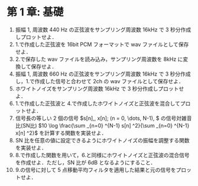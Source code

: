 # 第 1 章: 基礎

1. 振幅 1, 周波数 440 Hz の正弦波をサンプリング周波数 16kHz で 3 秒分作成しプロットせよ．
2. 1.で作成した正弦波を 16bit PCM フォーマットで wav ファイルとして保存せよ．
3. 2.で保存した wav ファイルを読み込み，サンプリング周波数を 8kHz に変換して保存せよ．
4. 振幅 1, 周波数 660 Hz の正弦波をサンプリング周波数 16kHz で 3 秒分作成し，1.で作成した信号と合わせて 2ch の wav ファイルとして保存せよ．
5. ホワイトノイズをサンプリング周波数 16kHz で 3 秒分作成しプロットせよ．
6. 1.で作成した正弦波と 4.で作成したホワイトノイズと正弦波を混合してプロットせよ．
7. 信号長の等しい 2 個の信号 $s[n],\, x[n]\; (n = 0, \dots, N-1), $ の信号対雑音比(SN比) $10 \log \frac{\sum _{n=0} ^{N-1} s[n] ^2}{\sum _{n=0} ^{N-1} x[n] ^2}$ を計算する関数を実装せよ．
8. SN 比を任意の値に設定できるようにホワイトノイズの振幅を調整する関数を実装せよ．
9. 8.で作成した関数を用いて，6.と同様にホワイトノイズと正弦波の混合信号を作成せよ．ただし，SN 比が 6dB となるようにすること．
10. 9.の信号に対して 5 点移動平均フィルタを適用した結果と元の信号をプロットせよ．
